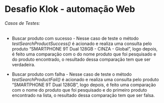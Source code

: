 # Desafio Klok - automação Web

###### Casos de Testes: 

* Buscar produto com sucesso - Nesse caso de teste o método *testSearchProductSuccess()* é acionado e realiza uma consulta pelo produto “SMARTPHONE 9T Dual 128GB - CINZA - Global”, logo depois, é feito uma comparação com o do nome produto que foi pesquisado e do produto encontrado, o resultado dessa comparação tem que ser verdadeira.  

* Buscar produto com falha - Nesse caso de teste o método *testSearchProductFail()* é acionado e realiza uma consulta pelo produto “SMARTPHONE 9T Dual 128GB”, logo depois, é feito uma comparação com o nome do produto que foi pesquisado e do primeiro produto encontrado na lista, o resultado dessa comparação tem que ser falsa. 

